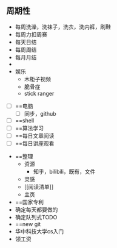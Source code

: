 ## 周期性
- 每周洗澡，洗袜子，洗衣，洗内裤，刷鞋
- 每周力扣周赛
- 每天日结
- 每周周结
- 每月月结
- 
- 娱乐
	- 木柜子视频
	- 脆骨症
	- stick ranger
- [ ] ==电脑
	- [ ] 同步，github
- [ ] ==shell
- [ ] ==算法学习
- [ ] ==每日文章阅读
- [ ] ==每日讲座观看
- ==整理
	- 资源
		- 知乎，bilibili，既有，文件
	- 灵感
	- [[阅读清单]]
	- 主页
- ==国家专利
- 确定每天都要做的
- 确定队列式TODO
- ==new git
- 华中科技大学cs入门
- 领工资